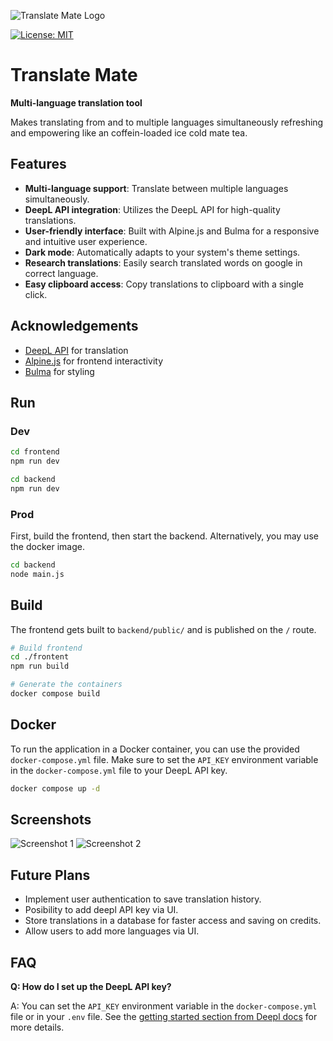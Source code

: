 ![Translate Mate Logo](https://github.com/fhinok/translatemate/blob/0d5fd80ddd7ec92f41fac502665902e70ea884f1/frontent/src/logo.png)

[![License: MIT](https://img.shields.io/badge/License-MIT-yellow.svg)](LICENSE)


# Translate Mate
**Multi-language translation tool**

Makes translating from and to multiple languages simultaneously refreshing and empowering like an coffein-loaded ice cold mate tea.

## Features
- **Multi-language support**: Translate between multiple languages simultaneously.
- **DeepL API integration**: Utilizes the DeepL API for high-quality translations.
- **User-friendly interface**: Built with Alpine.js and Bulma for a responsive and intuitive user experience.
- **Dark mode**: Automatically adapts to your system's theme settings.
- **Research translations**: Easily search translated words on google in correct language.
- **Easy clipboard access**: Copy translations to clipboard with a single click.

## Acknowledgements
- [DeepL API](https://www.deepl.com/pro#developer) for translation
- [Alpine.js](https://alpinejs.dev/) for frontend interactivity
- [Bulma](https://bulma.io/) for styling

## Run
### Dev
```bash
cd frontend
npm run dev

cd backend
npm run dev
```

### Prod
First, build the frontend, then start the backend. Alternatively, you may use the docker image.
```bash
cd backend
node main.js
```

## Build
The frontend gets built to `backend/public/` and is published on the `/` route.

```bash
# Build frontend
cd ./frontent
npm run build

# Generate the containers
docker compose build
```

## Docker
To run the application in a Docker container, you can use the provided `docker-compose.yml` file. Make sure to set the `API_KEY` environment variable in the `docker-compose.yml` file to your DeepL API key.
```bash
docker compose up -d
```

## Screenshots

![Screenshot 1](https://github.com/fhinok/translatemate/blob/0d5fd80ddd7ec92f41fac502665902e70ea884f1/screenshot1.jpg)
![Screenshot 2](https://github.com/fhinok/translatemate/blob/0d5fd80ddd7ec92f41fac502665902e70ea884f1/screenshot2.jpg)

## Future Plans
- Implement user authentication to save translation history.
- Posibility to add deepl API key via UI.
- Store translations in a database for faster access and saving on credits.
- Allow users to add more languages via UI.

## FAQ
**Q: How do I set up the DeepL API key?**

A: You can set the `API_KEY` environment variable in the `docker-compose.yml` file or in your `.env` file. See the [getting started section from Deepl docs](https://developers.deepl.com/docs/getting-started/intro) for more details.
